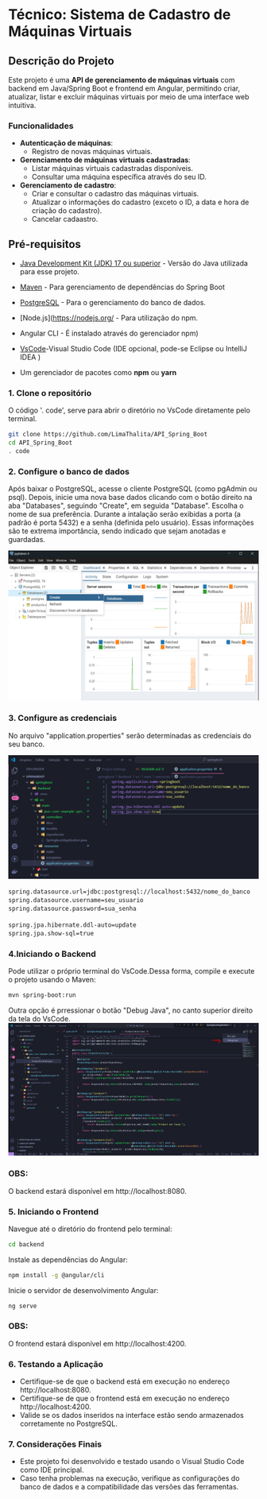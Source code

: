 # Técnico: Sistema de Cadastro de Máquinas Virtuais

## Descrição do Projeto

Este projeto é uma **API de gerenciamento de máquinas virtuais** com backend em Java/Spring Boot e frontend em Angular, permitindo criar, atualizar, listar e excluir máquinas virtuais por meio de uma interface web intuitiva.

### Funcionalidades

- **Autenticação de máquinas**:
  - Registro de novas máquinas virtuais.
- **Gerenciamento de máquinas virtuais cadastradas**:
  - Listar máquinas virtuais cadastradas disponíveis.
  - Consultar uma máquina específica através do seu ID.
- **Gerenciamento de cadastro**:
  - Criar e consultar o cadastro das máquinas virtuais.
  - Atualizar o informações do cadastro (exceto o ID, a data e hora de criação do cadastro).
  - Cancelar cadaastro.

## Pré-requisitos


- [Java Development Kit (JDK) 17 ou superior](https://www.oracle.com/java/technologies/javase/jdk17-archive-downloads.html) - Versão do Java utilizada para esse projeto.
- [Maven](https://maven.apache.org/download.cgi) - Para gerenciamento de dependências do Spring Boot
- [PostgreSQL](https://www.postgresql.org/download/) - Para o gerenciamento do banco de dados.
- [Node.js](https://nodejs.org/ - Para utilização do npm. 
- Angular CLI - É instalado através do gerenciador npm)
- [VsCode](https://code.visualstudio.com)-Visual Studio Code (IDE opcional, pode-se Eclipse ou IntelliJ IDEA )


- Um gerenciador de pacotes como **npm** ou **yarn**


### 1. Clone o repositório

O código '. code', serve para abrir o diretório no VsCode diretamente pelo terminal.

```bash
git clone https://github.com/LimaThalita/API_Spring_Boot
cd API_Spring_Boot
. code
```

### 2. Configure o banco de dados

Após baixar o PostgreSQL, acesse o cliente PostgreSQL (como pgAdmin ou psql). Depois, inicie uma nova base dados clicando com o botão direito na aba "Databases", seguindo "Create", em seguida "Database". Escolha o nome de sua preferência. Durante a intalação serão exibidas a porta (a padrão é porta 5432) e a senha (definida pelo usuário). Essas informações são te extrema importância, sendo indicado que sejam anotadas e guardadas.

![alt text](./image/image.png)

### 3. Configure as credenciais

No arquivo "application.properties" serão determinadas as credenciais do seu banco. 

![](./image/image-1.png)

```bash
spring.datasource.url=jdbc:postgresql://localhost:5432/nome_do_banco
spring.datasource.username=seu_usuario
spring.datasource.password=sua_senha

spring.jpa.hibernate.ddl-auto=update
spring.jpa.show-sql=true
```

### 4.Iniciando o Backend
Pode utilizar o próprio terminal do VsCode.Dessa forma, compile e execute o projeto usando o Maven:
```bash
mvn spring-boot:run
```
Outra opção é prressionar o botão "Debug Java", no canto superior direito da tela do VsCode.
![alt text](./image/image-2.png)

### OBS: 
O backend estará disponível em http://localhost:8080.


### 5. Iniciando o Frontend 

Navegue até o diretório do frontend pelo terminal:

```bash
cd backend
```
Instale as dependências do Angular:

```bash
npm install -g @angular/cli
```
Inicie o servidor de desenvolvimento Angular:
```bash
ng serve
```

### OBS: 
O frontend estará disponível em http://localhost:4200.

### 6. Testando a Aplicação

- Certifique-se de que o backend está em execução no endereço http://localhost:8080.
- Certifique-se de que o frontend está em execução no endereço http://localhost:4200.
- Valide se os dados inseridos na interface estão sendo armazenados corretamente no PostgreSQL.

### 7. Considerações Finais

- Este projeto foi desenvolvido e testado usando o Visual Studio Code como IDE principal.
- Caso tenha problemas na execução, verifique as configurações do banco de dados e a compatibilidade das versões das ferramentas.












